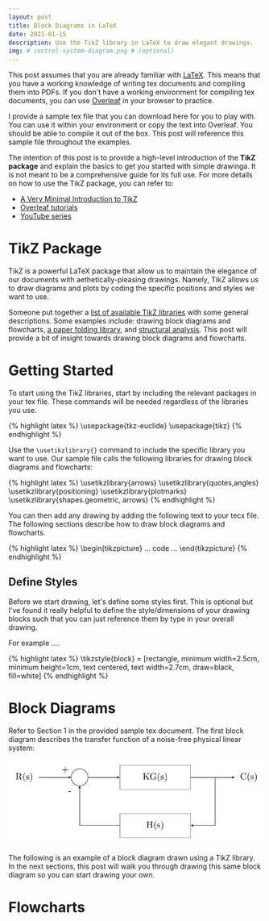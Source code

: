 ```yaml
---
layout: post
title: Block Diagrams in LaTeX
date: 2021-01-15
description: Use the TikZ library in LaTeX to draw elegant drawings.
img: # control-system-diagram.png # (optional)
---
```


This post assumes that you are already familiar
with [LaTeX](https://www.latex-project.org/). This means that you have a working
knowledge of writing tex documents and compiling them into PDFs. If you don't
have a working environment for compiling tex documents, you can
use [Overleaf](https://www.overleaf.com/) in your browser to practice.

I provide a sample tex file that you can download here for you to play with. You
can use it within your environment or copy the text into Overleaf. You should be
able to compile it out of the box. This post will reference this sample file
throughout the examples.

The intention of this post is to provide a high-level introduction of the **TikZ
package** and explain the basics to get you started with simple drawinga. It is
not meant to be a comprehensive guide for its full use. For more details on how
to use the TikZ package, you can refer to:

* [A Very Minimal Introduction to TikZ](https://cremeronline.com/LaTeX/minimaltikz.pdf)
* [Overleaf tutorials](https://www.overleaf.com/learn/latex/LaTeX_Graphics_using_TikZ:_A_Tutorial_for_Beginners_(Part_1)%E2%80%94Basic_Drawing)
* [YouTube series](https://www.youtube.com/watch?v=0yFKxz_Az2g)

# TikZ Package <a id="headerlink" name="tikz-package" href="#tikz-package" title="Permalink to this headline"></a>

TikZ is a powerful LaTeX package that allow us to maintain the elegance of our
documents with aethetically-pleasing drawings. Namely, TikZ allows us to draw
diagrams and plots by coding the specific positions and styles we want to use.

Someone put together
a
[list of available TikZ libraries](https://tex.stackexchange.com/questions/42611/list-of-available-tikz-libraries-with-a-short-introduction#42664) with
some general descriptions. Some examples include: drawing block diagrams and
flowcharts,
[a paper folding library](https://tex.stackexchange.com/questions/42611/list-of-available-tikz-libraries-with-a-short-introduction/42673#42673),
and
[structural analysis](https://latex.net/tikz-library-for-structural-analysis/). This
post will provide a bit of insight towards drawing block diagrams and
flowcharts.

# Getting Started <a id="headerlink" name="tikz-getting-started" href="#tikz-getting-started" title="Permalink to this headline"></a>

To start using the TikZ libraries, start by including the relevant packages in
your tex file. These commands will be needed regardless of the libraries you
use.

{% highlight latex %}
\usepackage{tkz-euclide}
\usepackage{tikz}
{% endhighlight %}

Use the `\usetikzlibrary{}` command to include the specific library you want to
use. Our sample file calls the following libraries for drawing block diagrams
and flowcharts:

{% highlight latex %}
\usetikzlibrary{arrows}
\usetikzlibrary{quotes,angles}
\usetikzlibrary{positioning}
\usetikzlibrary{plotmarks}
\usetikzlibrary{shapes.geometric, arrows}
{% endhighlight %}

You can then add any drawing by adding the following text to your tecx file. The
following sections describe how to draw block diagrams and flowcharts.

{% highlight latex %}
\begin{tikzpicture}
... code ...
\end{tikzpicture}
{% endhighlight %}

## Define Styles <a id="headerlink" name="tikz-define-styles" href="#tikz-define-styles" title="Permalink to this headline"></a>

Before we start drawing, let's define some styles first. This is optional but
I've found it really helpful to define the style/dimensions of your drawing
blocks such that you can just reference them by type in your overall drawing.

For example ....

{% highlight latex %}
\tikzstyle{block} = [rectangle, minimum width=2.5cm, minimum height=1cm, text centered, text width=2.7cm, draw=black, fill=white]
{% endhighlight %}

# Block Diagrams <a id="headerlink" name="tikz-block-diagrams" href="#tikz-block-diagrams" title="Permalink to this headline"></a>

Refer to Section 1 in the provided sample tex document. The first block diagram
describes the transfer function of a noise-free physical linear system:

<img src="/assets/img/control-system-diagram.png" alt="Block diagram example.">

The following is an example of a block diagram drawn using a TikZ library. In
the next sections, this post will walk you through drawing this same block
diagram so you can start drawing your own.

# Flowcharts <a id="headerlink" name="tikz-flowcharts" href="#tikz-flowcharts" title="Permalink to this headline"></a>
